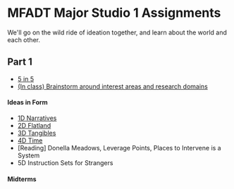 # MFADT Major Studio 1 Assignments

We'll go on the wild ride of ideation together, and learn about the world and each other.

## Part 1
* [5 in 5](five-in-five.md)
* [(In class) Brainstorm around interest areas and research domains](brainstorm-domains.md)
#### Ideas in Form
* [1D Narratives](https://github.com/iristy318/mfadt-majorstudio-1/blob/master/Assignments/1D/1D%20Profile.md)
* [2D Flatland](https://github.com/iristy318/mfadt-majorstudio-1/blob/master/Assignments/2D-3D/2D-3D%20statement.md)
* [3D Tangibles](https://github.com/iristy318/mfadt-majorstudio-1/blob/master/Assignments/2D-3D/2D-3D%20statement.md)
* [4D Time](https://ty-987654321.wixsite.com/irisdtworks/single-post/2017/09/25/Ideas-in-Form-4D-Time)
* [Reading] Donella Meadows, Leverage Points, Places to Intervene is a System
* 5D Instruction Sets for Strangers
#### Midterms

